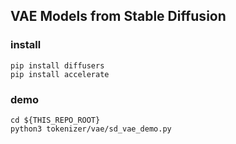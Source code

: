 ## VAE Models from Stable Diffusion

### install
```
pip install diffusers
pip install accelerate
```

### demo
```
cd ${THIS_REPO_ROOT}
python3 tokenizer/vae/sd_vae_demo.py
```

